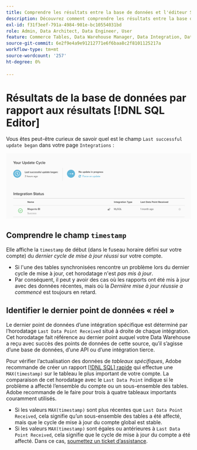 ```yaml
---
title: Comprendre les résultats entre la base de données et l'éditeur SQL
description: Découvrez comment comprendre les résultats entre la base de données et l’éditeur SQL.
exl-id: f31f3eef-791a-4984-901e-bc10554031bd
role: Admin, Data Architect, Data Engineer, User
feature: Commerce Tables, Data Warehouse Manager, Data Integration, Data Import/Export
source-git-commit: 6e2f9e4a9e91212771e6f6baa8c2f8101125217a
workflow-type: tm+mt
source-wordcount: '257'
ht-degree: 0%

---
```


# Résultats de la base de données par rapport aux résultats [!DNL SQL Editor]

Vous êtes peut-être curieux de savoir quel est le champ `Last successful update began` dans votre page `Integrations` :

![Last_successful_update.png](../../../assets/Last_successful_update.png)

## Comprendre le champ `timestamp`

Elle affiche la `timestamp` de début (dans le fuseau horaire défini sur votre compte) du _dernier cycle de mise à jour réussi_ sur votre compte.

- Si l&#39;une des tables synchronisées rencontre un problème lors du dernier cycle de mise à jour, cet horodatage n&#39;est *pas mis à jour*.
- Par conséquent, il peut y avoir des cas où les rapports ont été mis à jour avec des données récentes, mais où la *Dernière mise à jour réussie a commencé* est toujours en retard.

## Identifier le dernier point de données « réel »

Le dernier point de données d’une intégration spécifique est déterminé par l’horodatage `Last Data Point Received` situé à droite de chaque intégration. Cet horodatage fait référence au dernier point auquel votre Data Warehouse a reçu avec succès des points de données de cette source, qu’il s’agisse d’une base de données, d’une API ou d’une intégration tierce.

Pour vérifier l’actualisation des données de *tableaux spécifiques*, Adobe recommande de créer un rapport [[!DNL SQL]  rapide](../../dev-reports/sql-rpt-bldr.md) qui effectue une `MAX(timestamp)` sur le tableau le plus important de votre compte. La comparaison de cet horodatage avec le `Last Data Point` indique si le problème a affecté l’ensemble du compte ou un sous-ensemble des tables. Adobe recommande de le faire pour trois à quatre tableaux importants couramment utilisés.

- Si les valeurs `MAX(timestamp)` sont plus récentes que `Last Data Point Received`, cela signifie qu’un sous-ensemble des tables a été affecté, mais que le cycle de mise à jour du compte global est stable.
- Si les valeurs `MAX(timestamp)` sont égales ou antérieures à `Last Data Point Received`, cela signifie que le cycle de mise à jour du compte a été affecté. Dans ce cas, [soumettez un ticket d’assistance](https://experienceleague.adobe.com/docs/commerce-knowledge-base/kb/troubleshooting/miscellaneous/mbi-service-policies.html?lang=fr).
